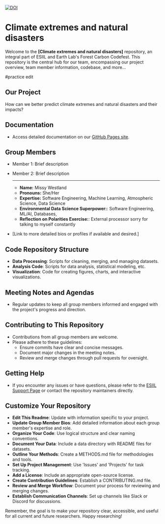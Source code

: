 [![DOI](https://zenodo.org/badge/800291038.svg)](https://zenodo.org/doi/10.5281/zenodo.11192091)

# Climate extremes and natural disasters

Welcome to the **[Climate extremes and natural disasters]** repository, an integral part of ESIIL and Earth Lab's Forest Carbon Codefest. This repository is the central hub for our team, encompassing our project overview, team member information, codebase, and more...

#practice edit

## Our Project
How can we better predict climate extremes and natural disasters and their impacts?


## Documentation
- Access detailed documentation on our [GitHub Pages site](https://your-gh-pages-url/).


## Group Members
- Member 1: Brief description
- Member 2: Brief description

  ---
  - **Name:** Missy Westland
  - **Pronouns:** She/Her
  - **Expertise:** Software Engineering, Machine Learning, Atmospheric Science, Data Science
  - **Environmental Data Science Superpower:**: Software Engineering, ML/AI, Databases,   
  - **Reflection on Polarities Exercise:**: External processor sorry for talking to myself constantly

- [Link to more detailed bios or profiles if available and desired.]

## Code Repository Structure
- **Data Processing**: Scripts for cleaning, merging, and managing datasets.
- **Analysis Code**: Scripts for data analysis, statistical modeling, etc.
- **Visualization**: Code for creating figures, charts, and interactive visualizations.

## Meeting Notes and Agendas
- Regular updates to keep all group members informed and engaged with the project's progress and direction.

## Contributing to This Repository
- Contributions from all group members are welcome.
- Please adhere to these guidelines:
  - Ensure commits have clear and concise messages.
  - Document major changes in the meeting notes.
  - Review and merge changes through pull requests for oversight.

## Getting Help
- If you encounter any issues or have questions, please refer to the [ESIIL Support Page](https://esiil-support-page-url/) or contact the repository maintainers directly.

## Customize Your Repository
- **Edit This Readme**: Update with information specific to your project.
- **Update Group Member Bios**: Add detailed information about each group member's expertise and role.
- **Organize Your Code**: Use logical structure and clear naming conventions.
- **Document Your Data**: Include a data directory with README files for datasets.
- **Outline Your Methods**: Create a METHODS.md file for methodologies and tools.
- **Set Up Project Management**: Use 'Issues' and 'Projects' for task tracking.
- **Add a License**: Include an appropriate open-source license.
- **Create Contribution Guidelines**: Establish a CONTRIBUTING.md file.
- **Review and Merge Workflow**: Document your process for reviewing and merging changes.
- **Establish Communication Channels**: Set up channels like Slack or Discord for discussions.

Remember, the goal is to make your repository clear, accessible, and useful for all current and future researchers. Happy researching!
